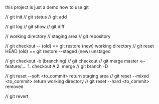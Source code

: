 this project is just a demo how to use git

// git init
// git status
// git add

// git log
// git show
// git diff

// working directory 
// staging area
// git repository

// git checkout --<file> (old) == git restore <file> (new) working directory
// git reset HEAD <file> (old) == git restore --staged (new) unstaged

// git checkout -b <branch> (branching)
// git checkout <branch>
// git merge master <-- feature/.... 1. checkout A 2. merge
// git branch -D <branch>

// git reset --soft <to_commit> return staging area
// git reset --mixed <to_commit> return working directory
// git reset --hard <to_commit> removed

// git revert